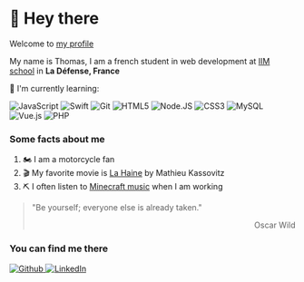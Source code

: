 # 👋 Hey there

Welcome to [my profile](https://github.com/cactusninjaa)

My name is Thomas, I am a french student in web development at [IIM school](https://www.iim.fr/) in **La Défense, France**


:page_with_curl: I'm currently learning:

![JavaScript](https://img.shields.io/badge/JavaScript-F7DF1E?style=for-the-badge&logo=javascript&logoColor=black)
![Swift](https://img.shields.io/badge/Swift-FA7343?style=for-the-badge&logo=swift&logoColor=white)
![Git](https://img.shields.io/badge/GIT-E44C30?style=for-the-badge&logo=git&logoColor=white)
![HTML5](https://img.shields.io/badge/HTML5-E34F26?style=for-the-badge&logo=html5&logoColor=white)
![Node.JS](https://img.shields.io/badge/Node.js-43853D?style=for-the-badge&logo=node.js&logoColor=white)
![CSS3](https://img.shields.io/badge/CSS3-1572B6?style=for-the-badge&logo=css3&logoColor=white)
![MySQL](https://img.shields.io/badge/MySQL-005C84?style=for-the-badge&logo=mysql&logoColor=white)
![Vue.js](https://img.shields.io/badge/vuejs-%2335495e.svg?style=for-the-badge&logo=vuedotjs&logoColor=%234FC08D)
![PHP](https://img.shields.io/badge/PHP-777BB4?style=for-the-badge&logo=php&logoColor=white)

### Some facts about me
1. :motorcycle: I am a motorcycle fan
2. :clapper:	My favorite movie is [La Haine](https://www.senscritique.com/film/la_haine/472094) by Mathieu Kassovitz
3. :pick: I often listen to [Minecraft music](https://open.spotify.com/playlist/06tCWiOWTnuTfoKwHB8Byl?si=01d26702430640aa) when I am working

> 
>"Be yourself; everyone else is already taken."
><p align="right">Oscar Wild</p>

### You can find me there
<p>
  <a href="https://github.com/cactusninjaa" target="_blank">
   <img alt="Github" src="https://img.shields.io/badge/GitHub-%2312100E.svg?&style=for-the-badge&logo=Github&logoColor=white" />
  </a> 
  <a href="https://www.linkedin.com/in/thomas-sauvage-/" target="_blank">
    <img alt="LinkedIn" src="https://img.shields.io/badge/linkedin-%230077B5.svg?&style=for-the-badge&logo=linkedin&logoColor=white" />
  </a>
</p>